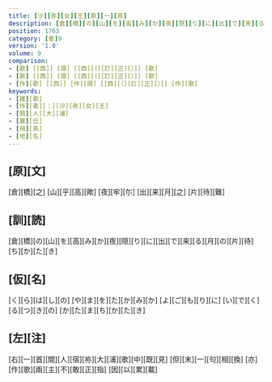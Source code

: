 ```yaml
---
title: [沙][弥][女][王][歌][一][首]
description: [倉][橋][の][山][を][高][み][か][夜][隠][り][に][出][で][来][る][月][の][片][待][ち][か][た][き]
position: 1763
category: [巻]9
version: '1.0'
volume: 9
comparison:
- [歌] [[西]] [謌] [[西][（][訂][正][）]] [歌]
- [歌] [[西]] [謌] [[西][（][訂][正][）]] [歌]
- [作][歌] [[西]] [作][謌] [[西][（][訂][正][）]] [作][歌]
keywords:
- [雑][歌]
- [作][者][：][沙][弥][女][王]
- [間][人][大][浦]
- [異][伝]
- [飛][鳥]
- [地][名]
---
```


## [原][文]

[倉][橋][之] [山][乎][高][歟] [夜][牢][尓] [出][来][月][之] [片][待][難]

## [訓][読]

[倉][橋][の][山][を][高][み][か][夜][隠][り][に][出][で][来][る][月][の][片][待][ち][か][た][き]

## [仮][名]

[く][ら][は][し][の] [や][ま][を][た][か][み][か] [よ][ご][も][り][に] [い][で][く][る][つ][き][の] [か][た][ま][ち][か][た][き]

## [左][注]

[右][一][首][間][人][宿][祢][大][浦][歌][中][既][見] [但][末][一][句][相][換] [亦][作][歌][兩][主][不][敢][正][指] [因][以][累][載]
